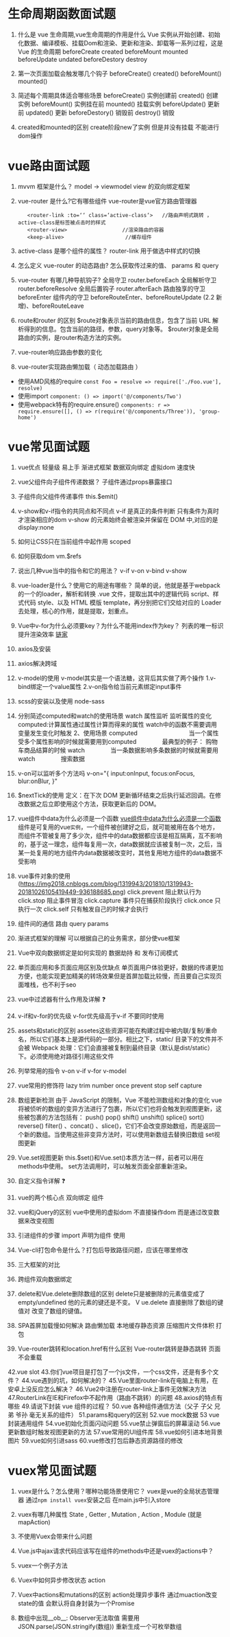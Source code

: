 # 生命周期函数面试题

1. 什么是 vue 生命周期,vue生命周期的作用是什么
    Vue 实例从开始创建、初始化数据、编译模板、挂载Dom和渲染、更新和渲染、卸载等一系列过程，这是 Vue 的生命周期
    beforeCreate
    created
    beforeMount
    mounted
    beforeUpdate
    undated
    beforeDestory
    destroy

2. 第一次页面加载会触发哪几个钩子
    beforeCreate() created() beforeMount() mounted() 

3. 简述每个周期具体适合哪些场景
    beforeCreate() 实例创建前
    created() 创建实例
    beforeMount() 实例挂在前
    mounted() 挂载实例
    beforeUpdate() 更新前
    updated()   更新
    beforeDestory() 销毁前
    destroy() 销毁

4. created和mounted的区别
    create阶段new了实例 但是并没有挂载 不能进行dom操作

# vue路由面试题

1. mvvm 框架是什么？
model -> viewmodel  view 的双向绑定框架

2. vue-router 是什么?它有哪些组件
 vue-router是vue官方路由管理器
     ```
        <router-link :to=‘‘ class=‘active-class‘>   //路由声明式跳转 ，active-class是标签被点击时的样式
        <router-view>                  //渲染路由的容器
        <keep-alive>                    //缓存组件
    ```
3. active-class 是哪个组件的属性？
    router-link 用于做选中样式的切换
    
4. 怎么定义 vue-router 的动态路由? 怎么获取传过来的值、
    params 和 query 

5. vue-router 有哪几种导航钩子?
    全局守卫 router.beforeEach
    全局解析守卫 router.beforeResolve
    全局后置钩子 router.afterEach
    路由独享的守卫 beforeEnter
    组件内的守卫 beforeRouteEnter、beforeRouteUpdate (2.2 新增)、beforeRouteLeave

6. route和router 的区别
    $route对象表示当前的路由信息，包含了当前 URL 解析得到的信息。包含当前的路径，参数，query对象等。
    $router对象是全局路由的实例，是router构造方法的实例。

7. vue-router响应路由参数的变化

8. vue-router实现路由懒加载（ 动态加载路由 ）
- 使用AMD风格的require `const Foo = resolve => require(['./Foo.vue'], resolve)`
- 使用import `component: () => import('@/components/Two')`
- 使用webpack特有的require.ensure() `components: r => require.ensure([], () => r(require('@/components/Three')), 'group-home')`

# vue常见面试题

1. vue优点
轻量级 易上手 渐进式框架 数据双向绑定 虚拟dom 速度快

2. vue父组件向子组件传递数据？
子组件通过props暴露接口

3. 子组件向父组件传递事件
this.$emit()

4. v-show和v-if指令的共同点和不同点
v-if 是真正的条件判断 只有条件为真时 才渲染相应的dom
v-show 的元素始终会被渲染并保留在 DOM 中,对应的是display:none

5. 如何让CSS只在当前组件中起作用
scoped

6. 如何获取dom
vm.$refs

7. 说出几种vue当中的指令和它的用法？
v-if v-on v-bind v-show

8. vue-loader是什么？使用它的用途有哪些？
  简单的说，他就是基于webpack的一个的loader，解析和转换 .vue 文件，提取出其中的逻辑代码 script、样式代码 style、以及 HTML 模版 template，再分别把它们交给对应的 Loader 去处理，核心的作用，就是提取，划重点。

9. Vue中v-for为什么必须要key？为什么不能用index作为key？
列表的唯一标识 提升渲染效率
[链家](https://blog.csdn.net/lixinyi0622/article/details/107713977)

10. axios及安装

11. axios解决跨域

12. v-model的使用
    v-model其实是一个语法糖，这背后其实做了两个操作
    1.v-bind绑定一个value属性 2.v-on指令给当前元素绑定input事件

13. scss的安装以及使用
node-sass

14. 分别简述computed和watch的使用场景
    watch  属性监听 监听属性的变化
    computed:计算属性通过属性计算而得来的属性
    watch中的函数不需要调用 变量发生变化时触发
    2、使用场景
    computed 　　　　
　　　　当一个属性受多个属性影响的时候就需要用到computed
　　　　最典型的例子： 购物车商品结算的时候
    watch
　　　　当一条数据影响多条数据的时候就需要用watch
　　　　搜索数据

15. v-on可以监听多个方法吗
 v-on="{
     input:onInput,
     focus:onFocus,
     blur:onBlur,
     }"

16. $nextTick的使用
定义：在下次 DOM 更新循环结束之后执行延迟回调。在修改数据之后立即使用这个方法，获取更新后的 DOM。

17. vue组件中data为什么必须是一个函数
[vue组件中data为什么必须是一个函数](https://zhuanlan.zhihu.com/p/100859260)
组件是可复用的vue`实例`，一个组件被创建好之后，就可能被用在各个地方，而组件不管被复用了多少次，组件中的data数据都应该是相互隔离，互不影响的，基于这一理念，组件每复用一次，data数据就应该被复制一次，之后，当某一处复用的地方组件内data数据被改变时，其他复用地方组件的data数据不受影响

18. vue事件对象的使用 (https://img2018.cnblogs.com/blog/1319943/201810/1319943-20181026105419449-936188685.png)
click.prevent 阻止默认行为
click.stop 阻止事件冒泡
click.capture 事件只在捕获阶段执行
click.once 只执行一次
click.self 只有触发自己的时候才会执行

19. 组件间的通信
     路由 query params 

20. 渐进式框架的理解
    可以根据自己的业务需求，部分使vue框架

21. Vue中双向数据绑定是如何实现的
    数据劫持 和 发布订阅模式

22. 单页面应用和多页面应用区别及优缺点
    单页面用户体验更好，数据的传递更加方便，也能实现更加精美的转场效果但是首屏加载比较慢，而且要自己实现页面堆栈，也不利于seo

23. vue中过滤器有什么作用及详解 ❓

24. v-if和v-for的优先级
    v-for优先级高于v-if 不要同时使用

25. assets和static的区别
    assetes这些资源可能在构建过程中被内联/复制/重命名，所以它们基本上是源代码的一部分。相比之下，static/ 目录下的文件并不会被 Webpack 处理：它们会直接被复制到最终目录（默认是dist/static）下。必须使用绝对路径引用这些文件

26. 列举常用的指令
v-on v-if v-for v-model 

27. vue常用的修饰符
    lazy trim number once prevent stop self capture

29. 数组更新检测
    由于 JavaScript 的限制，Vue 不能检测数组和对象的变化
    vue将被侦听的数组的变异方法进行了包裹，所以它们也将会触发到视图更新，这些被包裹的方法包括有：
    push() pop() shift() unshift() splice() sort() reverse()
     filter() 、concat() 、slice()，它们不会改变原始数组，而是返回一个新的数组。当使用这些非变异方法时，可以使用新数组去替换旧数组
     set视图更新

30. Vue.set视图更新
this.$set()和Vue.set()本质方法一样，前者可以用在methods中使用。
set方法调用时，可以触发页面全部重新渲染。

31. 自定义指令详解 ❓

32. vue的两个核心点
双向绑定 组件

33. vue和jQuery的区别
vue中使用的虚拟dom 不直接操作dom 而是通过改变数据来改变视图

34. 引进组件的步骤
    import
    声明为组件
    使用

35. Vue-cli打包命令是什么？打包后导致路径问题，应该在哪里修改

36. 三大框架的对比

37. 跨组件双向数据绑定

38. delete和Vue.delete删除数组的区别
    delete只是被删除的元素值变成了 empty/undefined 他的元素的键还是不变。
V   ue.delete 直接删除了数组的键值对 改变了数组的键值。

39. SPA首屏加载慢如何解决
    路由懒加载 本地缓存静态资源 压缩图片文件体积 打包

40. Vue-router跳转和location.href有什么区别
    Vue-router跳转是静态跳转 页面不会重载

42.vue slot
43.你们vue项目是打包了一个js文件，一个css文件，还是有多个文件？
44.vue遇到的坑，如何解决的？
45.Vue里面router-link在电脑上有用，在安卓上没反应怎么解决？
46.Vue2中注册在router-link上事件无效解决方法
47.RouterLink在IE和Firefox中不起作用（路由不跳转）的问题
48.axios的特点有哪些
49.请说下封装 vue 组件的过程？
50.vue 各种组件通信方法（父子 子父 兄弟 爷孙 毫无关系的组件）
51.params和query的区别
52.vue mock数据
53 vue封装通用组件
54.vue初始化页面闪动问题
55.vue禁止弹窗后的屏幕滚动
56.vue更新数组时触发视图更新的方法
57.vue常用的UI组件库
58.vue如何引进本地背景图片
59.vue如何引进sass
60.vue修改打包后静态资源路径的修改

# vuex常见面试题
1. vuex是什么？怎么使用？哪种功能场景使用它？
vuex是vue的全局状态管理器 通过`npm install vuex`安装之后 在main.js中引入store

2. vuex有哪几种属性
State , Getter , Mutation , Action , Module (就是mapAction)

3. 不使用Vuex会带来什么问题

4. Vue.js中ajax请求代码应该写在组件的methods中还是vuex的actions中？

5. vuex一个例子方法

6. Vuex中如何异步修改状态
action

7. Vuex中actions和mutations的区别
action处理异步事件 通过muaction改变state的值 会默认将自身封装为一个Promise

8. 数组中出现__ob__: Observer无法取值
需要用JSON.parse(JSON.stringify(数组))
重新生成一个可枚举数组